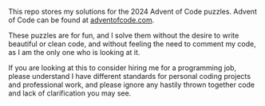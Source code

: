 This repo stores my solutions for the 2024 Advent of Code puzzles. Advent of Code can be found at [adventofcode.com](https://adventofcode.com/).

These puzzles are for fun, and I solve them without the desire to write beautiful or clean code, and without feeling the need to comment my code, as I am the only one who is looking at it. 

If you are looking at this to consider hiring me for a programming job, please understand I have different standards for personal coding projects and professional work, and please ignore any hastily thrown together code and lack of clarification you may see. 